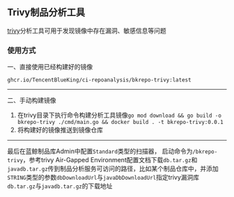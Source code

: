 ## Trivy制品分析工具

[trivy](https://github.com/aquasecurity/trivy)分析工具可用于发现镜像中存在漏洞、敏感信息等问题

### 使用方式

一、直接使用已经构建好的镜像

`ghcr.io/TencentBlueKing/ci-repoanalysis/bkrepo-trivy:latest`

---

二、手动构建镜像

1. 在trivy目录下执行命令构建分析工具镜像`go mod download && go build -o bkrepo-trivy ./cmd/main.go && docker build . -t bkrepo-trivy:0.0.1`
2. 将构建好的镜像推送到镜像仓库

---

最后在蓝鲸制品库Admin中配置`Standard`类型的扫描器，
启动命令为`/bkrepo-trivy`，参考trivy Air-Gapped Environment配置文档下载`db.tar.gz`和`javadb.tar.gz`传到制品分析服务可访问的路径，比如某个制品仓库中，并添加`STRING`类型的参数`dbDownloadUrl`与`javaDbDownloadUrl`指定trivy漏洞库`db.tar.gz`与`javadb.tar.gz`的下载地址
